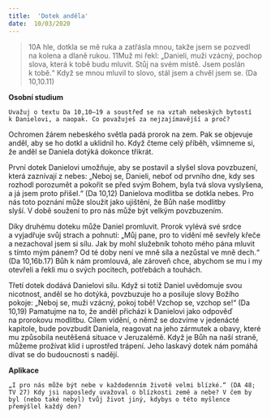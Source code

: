 ```yaml
---
title:  'Dotek anděla'
date:  10/03/2020
---
```


> <p></p>
> 10A hle, dotkla se mě ruka a zatřásla mnou, takže jsem se pozvedl na kolena a dlaně rukou. 11Muž mi řekl: „Danieli, muži vzácný, pochop slova, která k tobě budu mluvit. Stůj na svém místě. Jsem poslán k tobě.“ Když se mnou mluvil to slovo, stál jsem a chvěl jsem se. (Da 10,10.11)

**Osobní studium**

`Uvažuj o textu Da 10,10–19 a soustřeď se na vztah nebeských bytostí k Danielovi, a naopak. Co považuješ za nejzajímavější a proč?`

Ochromen žárem nebeského světla padá prorok na zem. Pak se objevuje anděl, aby se ho dotkl a uklidnil ho. Když čteme celý příběh, všimneme si, že anděl se Daniela dotýká dokonce třikrát.

První dotek Danielovi umožňuje, aby se postavil a slyšel slova povzbuzení, která zaznívají z nebes: „Neboj se, Danieli, neboť od prvního dne, kdy ses rozhodl porozumět a pokořit se před svým Bohem, byla tvá slova vyslyšena, a já jsem proto přišel.“ (Da 10,12) Danielova modlitba se dotkla nebes. Pro nás toto poznání může sloužit jako ujištění, že Bůh naše modlitby slyší. V době soužení to pro nás může být velkým povzbuzením.

Díky druhému doteku může Daniel promluvit. Prorok vylévá své srdce a vyjadřuje svůj strach a pohnutí: „Můj pane, pro to vidění mě sevřely křeče a nezachoval jsem si sílu. Jak by mohl služebník tohoto mého pána mluvit s tímto mým pánem? Od té doby není ve mně síla a nezůstal ve mně dech.“ (Da 10,16b.17) Bůh k nám promlouvá, ale zároveň chce, abychom se mu i my otevřeli a řekli mu o svých pocitech, potřebách a touhách.

Třetí dotek dodává Danielovi sílu. Když si totiž Daniel uvědomuje svou nicotnost, anděl se ho dotýká, povzbuzuje ho a posiluje slovy Božího pokoje: „Neboj se, muži vzácný, pokoj tobě! Vzchop se, vzchop se!“ (Da 10,19) Pamatujme na to, že anděl přichází k Danielovi jako odpověď na prorokovu modlitbu. Cílem vidění, o němž se dozvíme v jedenácté kapitole, bude povzbudit Daniela, reagovat na jeho zármutek a obavy, které mu způsobila neutěšená situace v Jeruzalémě. Když je Bůh na naší straně, můžeme prožívat klid i uprostřed trápení. Jeho laskavý dotek nám pomáhá dívat se do budoucnosti s nadějí.

**Aplikace**

`„I pro nás může být nebe v každodenním životě velmi blízké.“ (DA 48; TV 27) Kdy jsi naposledy uvažoval o blízkosti země a nebe? V čem by byl (nebo také nebyl) tvůj život jiný, kdybys o této myšlence přemýšlel každý den?`